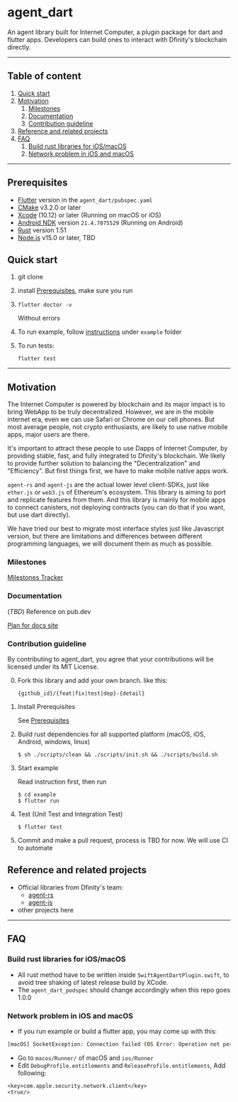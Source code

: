 # agent_dart

An agent library built for Internet Computer, a plugin package for dart and flutter apps. Developers can build ones to interact with Dfinity's blockchain directly.

---

## Table of content
   1. [Quick start](#quick-start)
   2. [Motivation](#motivation)
      1. [Milestones](#milestones)
      2. [Documentation](#documentation)
      3. [Contribution guideline](#contribution-guideline)
   3. [Reference and related projects](#reference-and-related-projects)
   4. [FAQ](#faq)
      1. [Build rust libraries for iOS/macOS](#build-rust-libraries-for-iosmacos)
      2. [Network problem in iOS and macOS](#network-problem-in-ios-and-macos)
---

## Prerequisites
* [Flutter](https://flutter.dev/docs/get-started/install) version in the `agent_dart/pubspec.yaml`
* [CMake](https://cmake.org/) v3.2.0 or later
* [Xcode](https://developer.apple.com/xcode/) (10.12) or later (Running on macOS or iOS)
* [Android NDK](https://developer.android.com/studio/projects/install-ndk) version `21.4.7075529` (Running on Android)
* [Rust](https://www.rust-lang.org/) version 1.51
* [Node.js](https://nodejs.org/) v15.0 or later, TBD

## Quick start 
1. git clone
2. install [Prerequisites](#prerequisites), make sure you run
3.  
   ```
   flutter doctor -v
   ```
   Without errors

3. To run example, follow [instructions](example/README.md) under `example` folder
4. To run tests:
   ```
   flutter test
   ```
---

## Motivation

The Internet Computer is powered by blockchain and its major impact is to bring WebApp to be truly decentralized. However, we are in the mobile internet era, even we can use Safari or Chrome on our cell phones. But most average people, not crypto enthusiasts, are likely to use native mobile apps, major users are there. 

It's important to attract these people to use Dapps of Internet Computer, by providing stable, fast, and fully integrated to Dfinity's blockchain. We likely to provide further solution to balancing the "Decentralization" and "Efficiency". But first things first, we have to make mobile native apps work.

`agent-rs` and `agent-js` are the actual lower level client-SDKs, just like `ether.js` or `web3.js` of Ethereum's ecosystem. This library is aiming to port and replicate features from them. And this library is mainly for mobile apps to connect canisters, not deploying contracts (you can do that if you want, but use dart directly).

We have tried our best to migrate most interface styles just like Javascript version, but there are limitations and differences between different programming languages, we will document them as much as possible.


### Milestones
[Milestones Tracker](https://github.com/AstroxNetwork/agent_dart/milestones)
### Documentation
(*TBD*) Reference on pub.dev

[Plan for docs site](https://github.com/AstroxNetwork/agent_dart/milestone/2)
### Contribution guideline

By contributing to agent_dart, you agree that your contributions will be licensed under its MIT License.

0. Fork this library and add your own branch.
   like this:
    ```
    {github_id}/{feat|fix|test|dep}-{detail}
    ```
1. Install Prerequisites
    
    See [Prerequisites](#Prerequisites)


2. Build rust dependencies for all supported platform (macOS, iOS, Android, windows, linux)

    ```shell
    $ sh ./scripts/clean && ./scripts/init.sh && ./scripts/build.sh
    ```

3. Start example
   
   Read instruction first, then run

    ```shell
    $ cd example
    $ flutter run
    ```

4. Test (Unit Test and Integration Test)
    ```shell
    $ flutter test
    ```

5. Commit and make a pull request, process is TBD for now. We will use CI to automate


## Reference and related projects

* Official libraries from Dfinity's team:
  - [agent-rs](https://github.com/dfinity/agent-rs)
  - [agent-js](https://github.com/dfinity/agent-js)
* other projects here

---

## FAQ

### Build rust libraries for iOS/macOS
- All rust method have to be written inside `SwiftAgentDartPlugin.swift`, to avoid tree shaking of latest release build by XCode.
- The `agent_dart_podspec` should change accordingly when this repo goes 1.0.0

### Network problem in iOS and macOS

- If you run example or build a flutter app, you may come up with this:
  
```bash
[macOS] SocketException: Connection failed (OS Error: Operation not permitted, errno = 1)
```

- Go to `macos/Runner/` of macOS and `ios/Runner`
- Edit  `DebugProfile.entitlements` and `ReleaseProfile.entitlements`,
Add following: 

```
<key>com.apple.security.network.client</key>
<true/>
```

